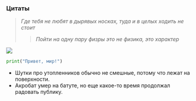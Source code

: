 ### Цитаты
> *Где тебя не любят в дырявых носках, туда и в целых ходить не стоит*
>> *Пойти на одну пару физры это не физика, это характер*

![](https://img10.joyreactor.cc/pics/post/anon-Wh-Other-Warhammer-40000-Wh-%D0%9F%D0%B5%D1%81%D0%BE%D1%87%D0%BD%D0%B8%D1%86%D0%B0-4465194.jpeg)

```python
print("Привет, мир!")
```
- Шутки про утопленников обычно не смешные, потому что лежат на поверхности.
- Акробат умер на батуте, но еще какое-то время продолжал радовать публику. 
